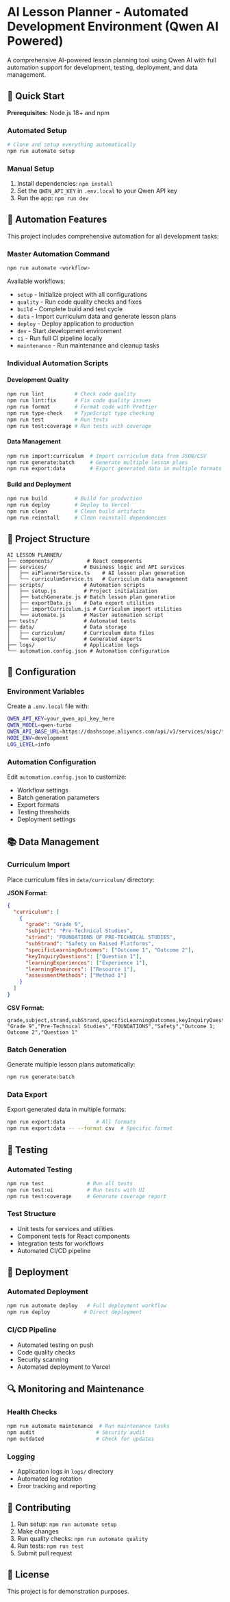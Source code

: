 # AI Lesson Planner - Automated Development Environment (Qwen AI Powered)

A comprehensive AI-powered lesson planning tool using Qwen AI with full automation support for development, testing, deployment, and data management.

## 🚀 Quick Start

**Prerequisites:** Node.js 18+ and npm

### Automated Setup
```bash
# Clone and setup everything automatically
npm run automate setup
```

### Manual Setup
1. Install dependencies: `npm install`
2. Set the `QWEN_API_KEY` in `.env.local` to your Qwen API key
3. Run the app: `npm run dev`

## 🤖 Automation Features

This project includes comprehensive automation for all development tasks:

### Master Automation Command
```bash
npm run automate <workflow>
```

Available workflows:
- `setup` - Initialize project with all configurations
- `quality` - Run code quality checks and fixes
- `build` - Complete build and test cycle
- `data` - Import curriculum data and generate lesson plans
- `deploy` - Deploy application to production
- `dev` - Start development environment
- `ci` - Run full CI pipeline locally
- `maintenance` - Run maintenance and cleanup tasks

### Individual Automation Scripts

#### Development Quality
```bash
npm run lint          # Check code quality
npm run lint:fix      # Fix code quality issues
npm run format        # Format code with Prettier
npm run type-check    # TypeScript type checking
npm run test          # Run tests
npm run test:coverage # Run tests with coverage
```

#### Data Management
```bash
npm run import:curriculum  # Import curriculum data from JSON/CSV
npm run generate:batch     # Generate multiple lesson plans
npm run export:data        # Export generated data in multiple formats
```

#### Build and Deployment
```bash
npm run build         # Build for production
npm run deploy        # Deploy to Vercel
npm run clean         # Clean build artifacts
npm run reinstall     # Clean reinstall dependencies
```

## 📁 Project Structure

```
AI LESSON PLANNER/
├── components/           # React components
├── services/            # Business logic and API services
│   ├── aiPlannerService.ts    # AI lesson plan generation
│   └── curriculumService.ts   # Curriculum data management
├── scripts/             # Automation scripts
│   ├── setup.js         # Project initialization
│   ├── batchGenerate.js # Batch lesson plan generation
│   ├── exportData.js    # Data export utilities
│   ├── importCurriculum.js # Curriculum import utilities
│   └── automate.js      # Master automation script
├── tests/               # Automated tests
├── data/                # Data storage
│   ├── curriculum/      # Curriculum data files
│   └── exports/         # Generated exports
├── logs/                # Application logs
└── automation.config.json # Automation configuration
```

## 🔧 Configuration

### Environment Variables
Create a `.env.local` file with:
```bash
QWEN_API_KEY=your_qwen_api_key_here
QWEN_MODEL=qwen-turbo
QWEN_API_BASE_URL=https://dashscope.aliyuncs.com/api/v1/services/aigc/text-generation/generation
NODE_ENV=development
LOG_LEVEL=info
```

### Automation Configuration
Edit `automation.config.json` to customize:
- Workflow settings
- Batch generation parameters
- Export formats
- Testing thresholds
- Deployment settings

## 📚 Data Management

### Curriculum Import
Place curriculum files in `data/curriculum/` directory:

**JSON Format:**
```json
{
  "curriculum": [
    {
      "grade": "Grade 9",
      "subject": "Pre-Technical Studies",
      "strand": "FOUNDATIONS OF PRE-TECHNICAL STUDIES",
      "subStrand": "Safety on Raised Platforms",
      "specificLearningOutcomes": ["Outcome 1", "Outcome 2"],
      "keyInquiryQuestions": ["Question 1"],
      "learningExperiences": ["Experience 1"],
      "learningResources": ["Resource 1"],
      "assessmentMethods": ["Method 1"]
    }
  ]
}
```

**CSV Format:**
```csv
grade,subject,strand,subStrand,specificLearningOutcomes,keyInquiryQuestions
"Grade 9","Pre-Technical Studies","FOUNDATIONS","Safety","Outcome 1; Outcome 2","Question 1"
```

### Batch Generation
Generate multiple lesson plans automatically:
```bash
npm run generate:batch
```

### Data Export
Export generated data in multiple formats:
```bash
npm run export:data          # All formats
npm run export:data -- --format csv  # Specific format
```

## 🧪 Testing

### Automated Testing
```bash
npm run test              # Run all tests
npm run test:ui           # Run tests with UI
npm run test:coverage     # Generate coverage report
```

### Test Structure
- Unit tests for services and utilities
- Component tests for React components
- Integration tests for workflows
- Automated CI/CD pipeline

## 🚀 Deployment

### Automated Deployment
```bash
npm run automate deploy   # Full deployment workflow
npm run deploy           # Direct deployment
```

### CI/CD Pipeline
- Automated testing on push
- Code quality checks
- Security scanning
- Automated deployment to Vercel

## 🔍 Monitoring and Maintenance

### Health Checks
```bash
npm run automate maintenance  # Run maintenance tasks
npm audit                    # Security audit
npm outdated                 # Check for updates
```

### Logging
- Application logs in `logs/` directory
- Automated log rotation
- Error tracking and reporting

## 🤝 Contributing

1. Run setup: `npm run automate setup`
2. Make changes
3. Run quality checks: `npm run automate quality`
4. Run tests: `npm run test`
5. Submit pull request

## 📄 License

This project is for demonstration purposes.
